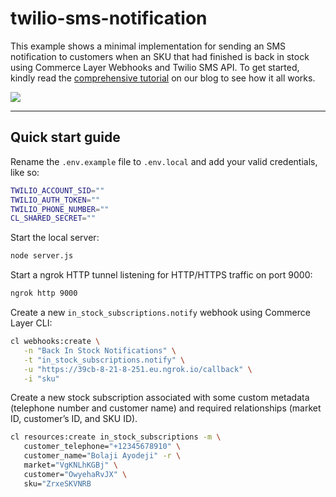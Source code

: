 # twilio-sms-notification

This example shows a minimal implementation for sending an SMS notification to customers when an SKU that had finished is back in stock using Commerce Layer Webhooks and Twilio SMS API. To get started, kindly read the [comprehensive tutorial](https://commercelayer.io/blog/a-comprehensive-guide-to-commerce-layer-webhooks) on our blog to see how it all works.

![](https://www.datocms-assets.com/35053/1654620944-twilio-response-sms.png)

---

## Quick start guide

Rename the `.env.example` file to `.env.local` and add your valid credentials, like so:

```bash
TWILIO_ACCOUNT_SID=""
TWILIO_AUTH_TOKEN=""
TWILIO_PHONE_NUMBER=""
CL_SHARED_SECRET=""
```

Start the local server:

```bash
node server.js
```

Start a ngrok HTTP tunnel listening for HTTP/HTTPS traffic on port 9000:

```bash
ngrok http 9000
```

Create a new `in_stock_subscriptions.notify` webhook using Commerce Layer CLI:

```bash
cl webhooks:create \
   -n "Back In Stock Notifications" \
   -t "in_stock_subscriptions.notify" \
   -u "https://39cb-8-21-8-251.eu.ngrok.io/callback" \
   -i "sku"
```

Create a new stock subscription associated with some custom metadata (telephone number and customer name) and required relationships (market ID, customer’s ID, and SKU ID).

```bash
cl resources:create in_stock_subscriptions -m \
   customer_telephone="+12345678910" \
   customer_name="Bolaji Ayodeji" -r \
   market="VgKNLhKGBj" \
   customer="OwyehaRvJX" \
   sku="ZrxeSKVNRB
```
